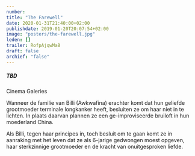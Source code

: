 ```yaml
---
number: 
title: "The Farewell"
date: 2020-01-31T21:40:00+02:00
publishdate: 2019-01-20T20:07:54+02:00
image: "posters/the-farewell.jpg"
leden: []
trailer: RofpAjqwMa8
draft: false
archief: "false"
---
```


##### TBD

Cinema Galeries

Wanneer de familie van Billi (Awkwafina) erachter komt dat hun geliefde
grootmoeder terminale longkanker heeft, besluiten ze om haar niet in te
lichten. In plaats daarvan plannen ze een ge-improviseerde bruiloft in hun
moederland China.
<!--more-->
Als Billi, tegen haar principes in, toch besluit om te gaan komt ze in aanraking
met het leven dat ze als 6-jarige gedwongen moest opgeven, haar sterkzinnige
grootmoeder en de kracht van onuitgesproken liefde.
